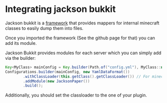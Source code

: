 # Integrating jackson bukkit

Jackson bukkit is a [framework](https://github.com/eldoriarpg/jackson-bukkit) that provides mappers for internal minecraft classes to easily dump them into files.

Once you imported the framework (See the github page for that) you can add its module.

Jackson Bukkit provides modules for each server which you can simply add via the builder:

```java
Key<MyClass> mainConfig = Key.builder(Path.of("config.yml"), MyClass::new).build();
Configurations.builder(mainConfig, new YamlDataFormat())
        .withClassLoader(this.getClass().getClassLoader()) // For minecraft its important to pass the classloader
        .addModule(new JacksonPaper())
        .build();
```

Additionally, you should set the classloader to the one of your plugin.
